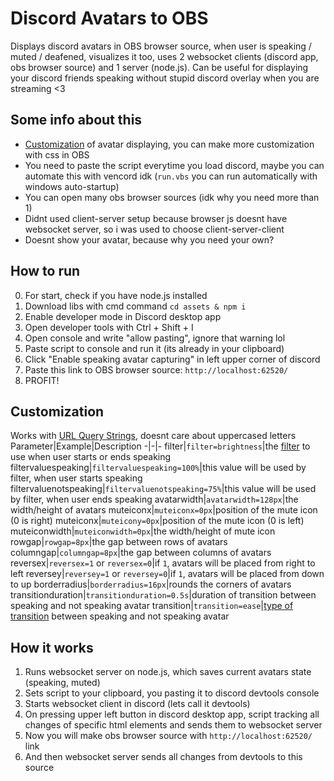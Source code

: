 # Discord Avatars to OBS
Displays discord avatars in OBS browser source, when user is speaking / muted / deafened, visualizes it too, uses 2 websocket clients (discord app, obs browser source) and 1 server (node.js). Can be useful for displaying your discord friends speaking without stupid discord overlay when you are streaming <3

## Some info about this
- [Customization](#customization) of avatar displaying, you can make more customization with css in OBS
- You need to paste the script everytime you load discord, maybe you can automate this with vencord idk (`run.vbs` you can run automatically with windows auto-startup)
- You can open many obs browser sources (idk why you need more than 1)
- Didnt used client-server setup because browser js doesnt have websocket server, so i was used to choose client-server-client
- Doesnt show your avatar, because why you need your own?

## How to run
0. For start, check if you have node.js installed
1. Download libs with cmd command `cd assets & npm i`
2. Enable developer mode in Discord desktop app
3. Open developer tools with Ctrl + Shift + I
4. Open console and write "allow pasting", ignore that warning lol
5. Paste script to console and run it (its already in your clipboard)
6. Click "Enable speaking avatar capturing" in left upper corner of discord
7. Paste this link to OBS browser source: `http://localhost:62520/`
8. PROFIT!

## Customization
Works with [URL Query Strings](https://en.wikipedia.org/wiki/Query_string), doesnt care about uppercased letters
Parameter|Example|Description
-|-|-
filter|`filter=brightness`|the [filter](https://developer.mozilla.org/en-US/docs/Web/CSS/filter) to use when user starts or ends speaking
filtervaluespeaking|`filtervaluespeaking=100%`|this value will be used by filter, when user starts speaking
filtervaluenotspeaking|`filtervaluenotspeaking=75%`|this value will be used by filter, when user ends speaking
avatarwidth|`avatarwidth=128px`|the width/height of avatars
muteiconx|`muteiconx=0px`|position of the mute icon (0 is right)
muteiconx|`muteicony=0px`|position of the mute icon (0 is left)
muteiconwidth|`muteiconwidth=0px`|the width/height of mute icon
rowgap|`rowgap=8px`|the gap between rows of avatars
columngap|`columngap=8px`|the gap between columns of avatars
reversex|`reversex=1` or `reversex=0`|if `1`, avatars will be placed from right to left
reversey|`reversey=1` or `reversey=0`|if `1`, avatars will be placed from down to up
borderradius|`borderradius=16px`|rounds the corners of avatars
transitionduration|`transitionduration=0.5s`|duration of transition between speaking and not speaking avatar
transition|`transition=ease`|[type of transition](https://developer.mozilla.org/en-US/docs/Web/CSS/transition-timing-function) between speaking and not speaking avatar

## How it works
1. Runs websocket server on node.js, which saves current avatars state (speaking, muted)
2. Sets script to your clipboard, you pasting it to discord devtools console
3. Starts websocket client in discord (lets call it devtools)
4. On pressing upper left button in discord desktop app, script tracking all changes of specific html elements and sends them to websocket server
5. Now you will make obs browser source with `http://localhost:62520/` link
6. And then websocket server sends all changes from devtools to this source